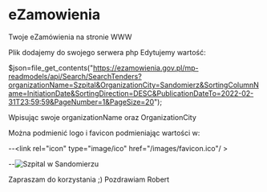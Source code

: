 # eZamowienia
Twoje eZamówienia na stronie WWW

Plik dodajemy do swojego serwera php
Edytujemy wartość: 

$json=file_get_contents("https://ezamowienia.gov.pl/mp-readmodels/api/Search/SearchTenders?organizationName=Szpital&OrganizationCity=Sandomierz&SortingColumnName=InitiationDate&SortingDirection=DESC&PublicationDateTo=2022-02-31T23:59:59&PageNumber=1&PageSize=20");

Wpisując swoje organizationName oraz OrganizationCity 

Można podmienić logo i favicon podmieniając wartości w:

--<link rel="icon" type="image/ico" href="/images/favicon.ico"/ >
  
--<img src="https://sand.pl/images/logo_21.png" alt="Szpital w Sandomierzu" class="responsive"/>


Zapraszam do korzystania ;)
Pozdrawiam
Robert
